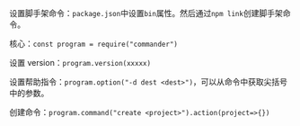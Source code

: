 设置脚手架命令：`package.json`中设置`bin`属性。然后通过`npm link`创建脚手架命令。

核心：`const program = require("commander")`

设置 version：`program.version(xxxxx)`

设置帮助指令：`program.option("-d dest <dest>")`，可以从命令中获取尖括号中的参数。

创建命令：`program.command("create <project>").action(project=>{})`

